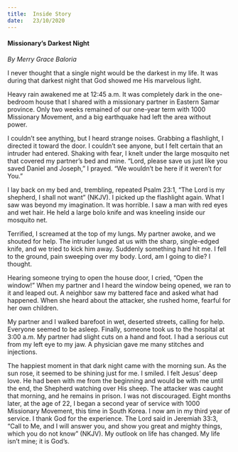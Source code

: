 ```yaml
---
title:  Inside Story
date:   23/10/2020
---
```


#### Missionary’s Darkest Night

_By Merry Grace Baloria_

I never thought that a single night would be the darkest in my life. It was during that darkest night that God showed me His marvelous light.

Heavy rain awakened me at 12:45 a.m. It was completely dark in the one-bedroom house that I shared with a missionary partner in Eastern Samar province. Only two weeks remained of our one-year term with 1000 Missionary Movement, and a big earthquake had left the area without power.

I couldn’t see anything, but I heard strange noises. Grabbing a flashlight, I directed it toward the door. I couldn’t see anyone, but I felt certain that an intruder had entered. Shaking with fear, I knelt under the large mosquito net that covered my partner’s bed and mine. “Lord, please save us just like you saved Daniel and Joseph,” I prayed. “We wouldn’t be here if it weren’t for You.”

I lay back on my bed and, trembling, repeated Psalm 23:1, “The Lord is my shepherd, I shall not want” (NKJV). I picked up the flashlight again. What I saw was beyond my imagination. It was horrible. I saw a man with red eyes and wet hair. He held a large bolo knife and was kneeling inside our mosquito net. 

Terrified, I screamed at the top of my lungs. My partner awoke, and we shouted for help. The intruder lunged at us with the sharp, single-edged knife, and we tried to kick him away. Suddenly something hard hit me. I fell to the ground, pain sweeping over my body. Lord, am I going to die? I thought.

Hearing someone trying to open the house door, I cried, “Open the window!” When my partner and I heard the window being opened, we ran to it and leaped out. A neighbor saw my battered face and asked what had happened. When she heard about the attacker, she rushed home, fearful for her own children.

My partner and I walked barefoot in wet, deserted streets, calling for help. Everyone seemed to be asleep. Finally, someone took us to the hospital at 3:00 a.m. My partner had slight cuts on a hand and foot. I had a serious cut from my left eye to my jaw. A physician gave me many stitches and injections.

The happiest moment in that dark night came with the morning sun. As the sun rose, it seemed to be shining just for me. I smiled. I felt Jesus’ deep love. He had been with me from the beginning and would be with me until the end, the Shepherd watching over His sheep. The attacker was caught that morning, and he remains in prison. I was not discouraged. Eight months later, at the age of 22, I began a second year of service with 1000 Missionary Movement, this time in South Korea. I now am in my third year of service. I thank God for the experience. The Lord said in Jeremiah 33:3, “Call to Me, and I will answer you, and show you great and mighty things, which you do not know” (NKJV). My outlook on life has changed. My life isn’t mine; it is God’s.